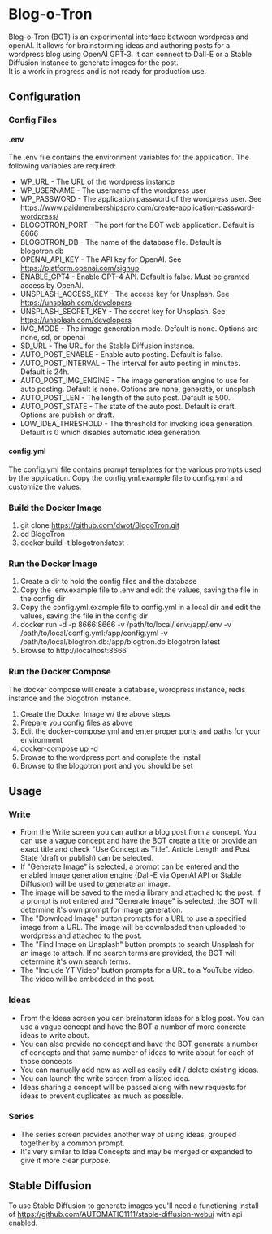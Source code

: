 # Blog-o-Tron

Blog-o-Tron (BOT) is an experimental interface between wordpress and openAI.  It allows for brainstorming ideas and authoring posts for a wordpress blog using OpenAI GPT-3.  It can connect to Dall-E or a Stable Diffusion instance to generate images for the post.  
It is a work in progress and is not ready for production use. 

## Configuration
### Config Files
#### .env
The .env file contains the environment variables for the application.  The following variables are required:
- WP_URL - The URL of the wordpress instance
- WP_USERNAME - The username of the wordpress user
- WP_PASSWORD - The application password of the wordpress user.  See https://www.paidmembershipspro.com/create-application-password-wordpress/
- BLOGOTRON_PORT - The port for the BOT web application.  Default is 8666
- BLOGOTRON_DB - The name of the database file.  Default is blogotron.db
- OPENAI_API_KEY - The API key for OpenAI.  See https://platform.openai.com/signup
- ENABLE_GPT4 - Enable GPT-4 API.  Default is false.  Must be granted access by OpenAI.
- UNSPLASH_ACCESS_KEY - The access key for Unsplash.  See https://unsplash.com/developers
- UNSPLASH_SECRET_KEY - The secret key for Unsplash.  See https://unsplash.com/developers
- IMG_MODE - The image generation mode.  Default is none.  Options are none, sd, or openai
- SD_URL - The URL for the Stable Diffusion instance.
- AUTO_POST_ENABLE - Enable auto posting.  Default is false.
- AUTO_POST_INTERVAL - The interval for auto posting in minutes.  Default is 24h.
- AUTO_POST_IMG_ENGINE - The image generation engine to use for auto posting.  Default is none.  Options are none, generate, or unsplash
- AUTO_POST_LEN - The length of the auto post.  Default is 500.
- AUTO_POST_STATE - The state of the auto post.  Default is draft.  Options are publish or draft.
- LOW_IDEA_THRESHOLD - The threshold for invoking idea generation.  Default is 0 which disables automatic idea generation.

#### config.yml
The config.yml file contains prompt templates for the various prompts used by the application.  Copy the config.yml.example file to config.yml and customize the values.

### Build the Docker Image
1. git clone https://github.com/dwot/BlogoTron.git
2. cd BlogoTron
3. docker build -t blogotron:latest .

### Run the Docker Image
1. Create a dir to hold the config files and the database
2. Copy the .env.example file to .env and edit the values, saving the file in the config dir
3. Copy the config.yml.example file to config.yml in a local dir and edit the values, saving the file in the config dir
4. docker run -d -p 8666:8666 -v /path/to/local/.env:/app/.env -v /path/to/local/config.yml:/app/config.yml -v /path/to/local/blogtron.db:/app/blogtron.db blogotron:latest
5. Browse to http://localhost:8666

### Run the Docker Compose
The docker compose will create a database, wordpress instance, redis instance and the blogotron instance.
1. Create the Docker Image w/ the above steps
2. Prepare you config files as above
3. Edit the docker-compose.yml and enter proper ports and paths for your environment
4. docker-compose up -d
5. Browse to the wordpress port and complete the install
6. Browse to the blogotron port and you should be set

## Usage
### Write
- From the Write screen you can author a blog post from a concept. You can use a vague concept and have the BOT create a title or provide an exact title and check "Use Concept as Title". 
Article Length and Post State (draft or publish) can be selected.
- If "Generate Image" is selected, a prompt can be entered and the enabled image generation engine (Dall-E via OpenAI API or Stable Diffusion) will be used to generate an image.
- The image will be saved to the media library and attached to the post. If a prompt is not entered and "Generate Image" is selected, the BOT will determine it's own prompt for image generation.
- The "Download Image" button prompts for a URL to use a specified image from a URL. The image will be downloaded then uploaded to wordpress and attached to the post.
- The "Find Image on Unsplash" button prompts to search Unsplash for an image to attach.  If no search terms are provided, the BOT will determine it's own search terms.
- The "Include YT Video" button prompts for a URL to a YouTube video.  The video will be embedded in the post.

### Ideas
- From the Ideas screen you can brainstorm ideas for a blog post.  You can use a vague concept and have the BOT a number of more concrete ideas to write about.
- You can also provide no concept and have the BOT generate a number of concepts and that same number of ideas to write about for each of those concepts
- You can manually add new as well as easily edit / delete existing ideas.  
- You can launch the write screen from a listed idea.  
- Ideas sharing a concept will be passed along with new requests for ideas to prevent duplicates as much as possible.

### Series
- The series screen provides another way of using ideas, grouped together by a common prompt.  
- It's very similar to Idea Concepts and may be merged or expanded to give it more clear purpose.

## Stable Diffusion
To use Stable Diffusion to generate images you'll need a functioning install of https://github.com/AUTOMATIC1111/stable-diffusion-webui with api enabled.



